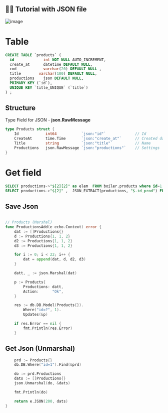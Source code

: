 ## 🤚🏻 Tutorial with JSON file
![image](https://github.com/Gitart/GO-SIMPLE/assets/3950155/76a69b5d-7966-4a66-88d8-85a764123d35)


# Table 
```sql
CREATE TABLE `products` (
  id             int NOT NULL AUTO_INCREMENT,
  create_at      datetime DEFAULT NULL,
  cod            varchar(20) DEFAULT NULL ,
  title        varchar(100) DEFAULT NULL,
  productions    json DEFAULT NULL,
  PRIMARY KEY (`id`),
  UNIQUE KEY `title_UNIQUE` (`title`)
) ;

```

## Structure
Type Field for JSON - **json.RawMessage**

```go
type Products struct {
	Id            int64           `json:"id"`             // Id
	CreateAt      time.Time       `json:"create_at"`      // Created date
	Title         string          `json:"title"`          // Name
	Productions   json.RawMessage `json:"productions"`    // Settings
}
```

# Get field
```sql
SELECT productions->"$[2][2]" as elem  FROM boiler.products where id=1;
SELECT productions->"$[2]" ,  JSON_EXTRACT(productions, "$.id_prod") FROM boiler.products where id=1;
```


## Save Json
```go

// Products (Marshal)
func ProductionsAdd(e echo.Context) error {
	dat := []Productions{}
	d := Productions{1, 1, 2}
	d2 := Productions{1, 1, 2}
	d3 := Productions{1, 1, 2}

	for i := 0; i < 22; i++ {
		dat = append(dat, d, d2, d3)
	}

	datt, _ := json.Marshal(dat)

	p := Products{
		Productions: datt,
		Action:      "Ok",
	}

	res := db.DB.Model(Products{}).
		Where("id=?", 1).
		Updates(&p)

	if res.Error == nil {
		fmt.Println(res.Error)
	}
```

## Get Json (Unmarshal)
```go
	prd := Products{}
	db.DB.Where("id=1").Find(&prd)

	do := prd.Productions
	dats := []Productions{}
	json.Unmarshal(do, &dats)

	fmt.Println(do)

	return e.JSON(200, dats)
}
```

